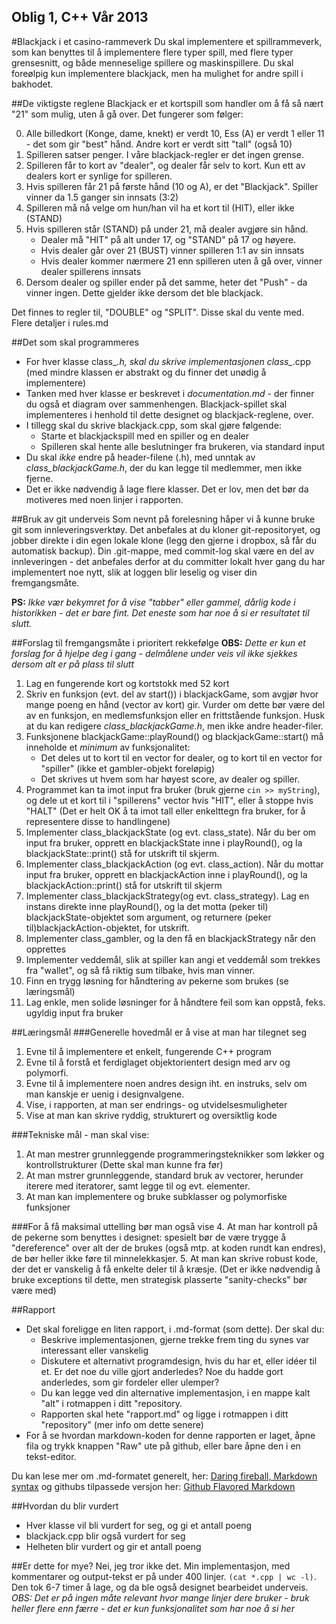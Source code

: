 Oblig 1, C++ Vår 2013
----------------------------------------------------

#Blackjack i et casino-rammeverk
Du skal implementere et spillrammeverk, som kan benyttes til å implementere flere typer spill, med flere typer grensesnitt, og både menneselige spillere og maskinspillere. Du skal foreølpig kun implementere blackjack, men ha mulighet for andre spill i bakhodet.

##De viktigste reglene
Blackjack er et kortspill som handler om å få så nært "21" som mulig, uten å gå over. Det fungerer som følger:

0. Alle billedkort (Konge, dame, knekt) er verdt 10, Ess (A) er verdt 1 eller 11 - det som gir "best" hånd. Andre kort er verdt sitt "tall" (også 10)
1. Spilleren satser penger. I våre blackjack-regler er det ingen grense.
2. Spilleren får to kort av "dealer", og dealer får selv to kort. Kun ett av dealers kort er synlige for spilleren.
3. Hvis spilleren får 21 på første hånd (10 og A), er det "Blackjack". Spiller vinner da 1.5 ganger sin innsats (3:2)
4. Spilleren må nå velge om hun/han vil ha et kort til (HIT), eller ikke (STAND)
5. Hvis spilleren står (STAND) på under 21, må dealer avgjøre sin hånd. 
   - Dealer må "HIT" på alt under 17, og "STAND" på 17 og høyere.
   - Hvis dealer går over 21 (BUST) vinner spilleren 1:1 av sin innsats
   - Hvis dealer kommer nærmere 21 enn spilleren uten å gå over, vinner dealer spillerens innsats
6. Dersom dealer og spiller ender på det samme, heter det "Push" - da vinner ingen. Dette gjelder ikke dersom det ble blackjack.

Det finnes to regler til, "DOUBLE" og "SPLIT". Disse skal du vente med.  Flere detaljer i rules.md

##Det som skal programmeres
- For hver klasse class_*.h, skal du skrive implementasjonen class_*.cpp (med mindre klassen er abstrakt og du finner det unødig å implementere)
- Tanken med hver klasse er beskrevet i *documentation.md* - der finner du også et diagram over sammenhengen. Blackjack-spillet skal implementeres i henhold til dette designet og blackjack-reglene, over.
- I tillegg skal du skrive blackjack.cpp, som skal gjøre følgende:
  - Starte et blackjackspill med en spiller og en dealer
  - Spilleren skal hente alle beslutninger fra brukeren, via standard input
- Du skal *ikke* endre på header-filene (.h), med unntak av *class_blackjackGame.h*, der du kan legge til medlemmer, men ikke fjerne.
- Det er ikke nødvendig å lage flere klasser. Det er lov, men det bør da motiveres med noen linjer i rapporten.

##Bruk av git underveis
Som nevnt på forelesning håper vi å kunne bruke git som innleveringsverktøy. Det anbefales at du kloner git-repositoryet, og jobber direkte i din egen lokale klone (legg den gjerne i dropbox, så får du automatisk backup). Din .git-mappe, med commit-log skal være en del av innleveringen - det anbefales derfor at du committer lokalt hver gang du har implementert noe nytt, slik at loggen blir leselig og viser din fremgangsmåte. 

**PS:** *Ikke vær bekymret for å vise "tabber" eller gammel, dårlig kode i historikken - det er bare fint. Det eneste som har noe å si er resultatet til slutt.*

##Forslag til fremgangsmåte i prioritert rekkefølge 
**OBS:** *Dette er kun et forslag for å hjelpe deg i gang - delmålene under veis vil ikke sjekkes dersom alt er på plass til slutt*
1. Lag en fungerende kort og kortstokk med 52 kort
3. Skriv en funksjon (evt. del av start()) i blackjackGame, som avgjør hvor mange poeng en hånd (vector av kort) gir. Vurder om dette bør være del av en funksjon, en medlemsfunksjon eller en frittstående funksjon. Husk at du kan redigere *class_blackjackGame.h*, men ikke andre header-filer.
2. Funksjonene blackjackGame::playRound() og blackjackGame::start() må inneholde et *minimum* av funksjonalitet:
   - Det deles ut to kort til en vector for dealer, og to kort til en vector for "spiller" (ikke et gambler-objekt foreløpig)
   - Det skrives ut hvem som har høyest score, av dealer og spiller.
4. Programmet kan ta imot input fra bruker (bruk gjerne `cin >> myString`), og dele ut et kort til i "spillerens" vector hvis "HIT", eller å stoppe hvis "HALT" (Det er helt OK å ta imot tall eller enkelttegn fra bruker, for å representere disse to handlingene)
5. Implementer class_blackjackState (og evt. class_state). Når du ber om input fra bruker, opprett en blackjackState inne i playRound(), og la blackjackState::print() stå for utskrift til skjerm. 
6. Implementer class_blackjackAction (og evt. class_action). Når du mottar input fra bruker, opprett en blackjackAction inne i playRound(), og la blackjackAction::print() stå for utskrift til skjerm
6. Implementer class_blackjackStrategy(og evt. class_strategy). Lag en instans direkte inne playRound(), og la det motta (peker til) blackjackState-objektet som argument, og returnere (peker til)blackjackAction-objektet, for utskrift.
7. Implementer class_gambler, og la den få en blackjackStrategy når den opprettes
8. Implementer veddemål, slik at spiller kan angi et veddemål som trekkes fra "wallet", og så få riktig sum tilbake, hvis man vinner. 
9. Finn en trygg løsning for håndtering av pekerne som brukes (se læringsmål)
10. Lag enkle, men solide løsninger for å håndtere feil som kan oppstå, feks. ugyldig input fra bruker


##Læringsmål
###Generelle hovedmål er å vise at man har tilegnet seg
1. Evne til å implementere et enkelt, fungerende C++ program
2. Evne til å forstå et ferdiglaget objektorientert design med arv og polymorfi. 
3. Evne til å implementere noen andres design iht. en instruks, selv om man kanskje er uenig i designvalgene.
4. Vise, i rapporten, at man ser endrings- og utvidelsesmuligheter
5. Vise at man kan skrive ryddig, strukturert og oversiktlig kode

###Tekniske mål - man skal vise:
1. At man mestrer grunnleggende programmeringsteknikker som løkker og kontrollstrukturer (Dette skal man kunne fra før)
2. At man mstrer grunnleggende, standard bruk av vectorer, herunder iterere med iteratorer, samt legge til og evt. elementer.
3. At man kan implementere og bruke subklasser og polymorfiske funksjoner

###For å få maksimal uttelling bør man også vise 
4. At man har kontroll på de pekerne som benyttes i designet: spesielt bør de være trygge å "dereference" over alt der de brukes (også mtp. at koden rundt kan endres), de bør heller ikke føre til minnelekkasjer.
5. At man kan skrive robust kode, der det er vanskelig å få enkelte deler til å kræsje. (Det er ikke nødvendig å bruke exceptions til dette, men strategisk plasserte "sanity-checks" bør være med)


##Rapport
- Det skal foreligge en liten rapport, i .md-format (som dette). Der skal du:
  - Beskrive implementasjonen, gjerne trekke frem ting du synes var interessant eller vanskelig
  - Diskutere et alternativt programdesign, hvis du har et, eller idéer til et. Er det noe du ville gjort anderledes? Noe du hadde gort anderledes, som gir fordeler eller ulemper?
  - Du kan legge ved din alternative implementasjon, i en mappe kalt "alt" i rotmappen i ditt "repository.
  - Rapporten skal hete "rapport.md" og ligge i rotmappen i ditt "repository" (mer info om dette senere)
- For å se hvordan markdown-koden for denne rapporten er laget, åpne fila og trykk knappen "Raw" ute på github, eller bare åpne den i en tekst-editor.

Du kan lese mer om .md-formatet generelt, her: [Daring fireball, Markdown syntax](http://daringfireball.net/projects/markdown/syntax)
og githubs tilpassede versjon her: [Github Flavored Markdown](https://help.github.com/articles/github-flavored-markdown)

##Hvordan du blir vurdert
- Hver klasse vil bli vurdert for seg, og gi et antall poeng
- blackjack.cpp blir også vurdert for seg
- Helheten blir vurdert og gir et antall poeng

##Er dette for mye?
Nei, jeg tror ikke det. Min implementasjon, med kommentarer og output-tekst er på under 400 linjer. `(cat *.cpp | wc -l)`. Den tok 6-7 timer å lage, og da ble også designet bearbeidet underveis. *OBS: Det er på ingen måte relevant hvor mange linjer dere bruker - bruk heller flere enn færre - det er kun funksjonalitet som har noe å si her*
